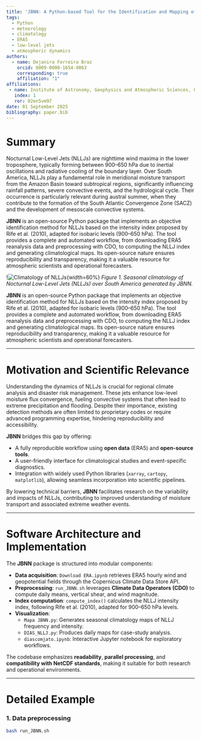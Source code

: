 ```yaml
---
title: 'JBNN: A Python-based Tool for the Identification and Mapping of Nocturnal Low-Level Jets over South America'
tags:
  - Python
  - meteorology
  - climatology
  - ERA5
  - low-level jets
  - atmospheric dynamics
authors:
  - name: Dejanira Ferreira Braz
    orcid: 0009-0000-1654-9063
    corresponding: true
    affiliation: "1"
affiliations:
 - name: Institute of Astronomy, Geophysics and Atmospheric Sciences, University of São Paulo (IAG-USP), Brazil
   index: 1
   ror: 02en5vm97
date: 01 September 2025
bibliography: paper.bib
---
```


# Summary

Nocturnal Low-Level Jets (NLLJs) are nighttime wind maxima in the lower troposphere, typically forming between 900–650 hPa due to inertial oscillations and radiative cooling of the boundary layer. Over South America, NLLJs play a fundamental role in meridional moisture transport from the Amazon Basin toward subtropical regions, significantly influencing rainfall patterns, severe convective events, and the hydrological cycle. Their occurrence is particularly relevant during austral summer, when they contribute to the formation of the South Atlantic Convergence Zone (SACZ) and the development of mesoscale convective systems.

**JBNN** is an open-source Python package that implements an objective identification method for NLLJs based on the intensity index proposed by Rife et al. (2010), adapted for isobaric levels (900–650 hPa). The tool provides a complete and automated workflow, from downloading ERA5 reanalysis data and preprocessing with CDO, to computing the NLLJ index and generating climatological maps. Its open-source nature ensures reproducibility and transparency, making it a valuable resource for atmospheric scientists and operational forecasters.

!![Climatology of NLLJs](Figures/NLLJ.png){width=60%}
*Figure 1. Seasonal climatology of Nocturnal Low-Level Jets (NLLJs) over South America generated by JBNN.*


**JBNN** is an open-source Python package that implements an objective identification method for NLLJs based on the intensity index proposed by Rife et al. (2010), adapted for isobaric levels (900–650 hPa). The tool provides a complete and automated workflow, from downloading ERA5 reanalysis data and preprocessing with CDO, to computing the NLLJ index and generating climatological maps. Its open-source nature ensures reproducibility and transparency, making it a valuable resource for atmospheric scientists and operational forecasters.

---

# Motivation and Scientific Relevance

Understanding the dynamics of NLLJs is crucial for regional climate analysis and disaster risk management. These jets enhance low-level moisture flux convergence, fueling convective systems that often lead to extreme precipitation and flooding. Despite their importance, existing detection methods are often limited to proprietary codes or require advanced programming expertise, hindering reproducibility and accessibility.

**JBNN** bridges this gap by offering:
- A fully reproducible workflow using **open data** (ERA5) and **open-source tools**.
- A user-friendly interface for climatological studies and event-specific diagnostics.
- Integration with widely used Python libraries (`xarray`, `cartopy`, `matplotlib`), allowing seamless incorporation into scientific pipelines.

By lowering technical barriers, **JBNN** facilitates research on the variability and impacts of NLLJs, contributing to improved understanding of moisture transport and associated extreme weather events.

---

# Software Architecture and Implementation

The **JBNN** package is structured into modular components:
- **Data acquisition**: `Download ERA.ipynb` retrieves ERA5 hourly wind and geopotential fields through the Copernicus Climate Data Store API.
- **Preprocessing**: `run_JBNN.sh` leverages **Climate Data Operators (CDO)** to compute daily means, vertical shear, and wind magnitude.
- **Index computation**: `compute_index()` calculates the NLLJ intensity index, following Rife et al. (2010), adapted for 900–650 hPa levels.
- **Visualization**:
    - `Mapa JBNN.py`: Generates seasonal climatology maps of NLLJ frequency and intensity.
    - `DIAS_NLLJ.py`: Produces daily maps for case-study analysis.
    - `diascomjato.ipynb`: Interactive Jupyter notebook for exploratory workflows.

The codebase emphasizes **readability**, **parallel processing**, and **compatibility with NetCDF standards**, making it suitable for both research and operational environments.

---

# Detailed Example

### **1. Data preprocessing**
```bash
bash run_JBNN.sh

